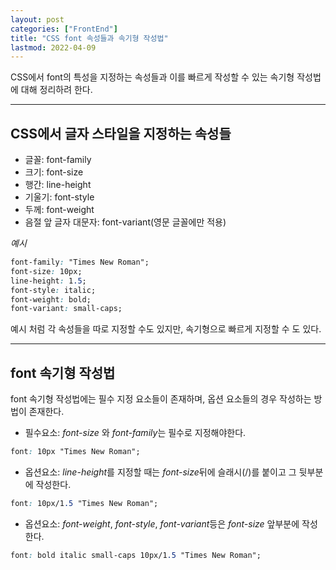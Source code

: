 ```yaml
---
layout: post
categories: ["FrontEnd"]
title: "CSS font 속성들과 속기형 작성법"
lastmod: 2022-04-09
---
```

CSS에서 font의 특성을 지정하는 속성들과 이를 빠르게 작성할 수 있는
속기형 작성법에 대해 정리하려 한다.  
- - -
## CSS에서 글자 스타일을 지정하는 속성들  
- 글꼴: font-family
- 크기: font-size
- 행간: line-height
- 기울기: font-style
- 두께: font-weight
- 음절 앞 글자 대문자: font-variant(영문 글꼴에만 적용)

*예시*
``` css
font-family: "Times New Roman";
font-size: 10px;
line-height: 1.5;
font-style: italic;
font-weight: bold;
font-variant: small-caps;
```
예시 처럼 각 속성들을 따로 지정할 수도 있지만, 속기형으로 빠르게 지정할 수 도 있다.  

- - -
## font 속기형 작성법  
font 속기형 작성법에는 필수 지정 요소들이 존재하며, 옵션 요소들의 경우 작성하는
방법이 존재한다.  

- 필수요소: *font-size* 와 *font-family*는 필수로 지정해야한다.
``` css
font: 10px "Times New Roman";
```
- 옵션요소: *line-height*를 지정할 때는 *font-size*뒤에 슬래시(/)를
붙이고 그 뒷부분에 작성한다.  
``` css
font: 10px/1.5 "Times New Roman";
```
- 옵션요소: *font-weight*, *font-style*, *font-variant*등은 *font-size*
앞부분에 작성한다.  
``` css
font: bold italic small-caps 10px/1.5 "Times New Roman";
```  
